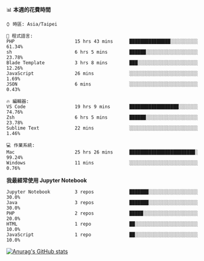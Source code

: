 <!--### Hi there 👋-->

<!--
**treevel/treevel** is a ✨ _special_ ✨ repository because its `README.md` (this file) appears on your GitHub profile.

Here are some ideas to get you started:

- 🔭 I’m currently working on ...
- 🌱 I’m currently learning ...
- 👯 I’m looking to collaborate on ...
- 🤔 I’m looking for help with ...
- 💬 Ask me about ...
- 📫 How to reach me: ...
- 😄 Pronouns: ...
- ⚡ Fun fact: ...
-->

<!--START_SECTION:waka-->
📊 **本週的花費時間** 

```text
⌚︎ 時區: Asia/Taipei

💬 程式語言: 
PHP                      15 hrs 43 mins      ███████████████░░░░░░░░░░   61.34% 
sh                       6 hrs 5 mins        ██████░░░░░░░░░░░░░░░░░░░   23.78% 
Blade Template           3 hrs 8 mins        ███░░░░░░░░░░░░░░░░░░░░░░   12.26% 
JavaScript               26 mins             ░░░░░░░░░░░░░░░░░░░░░░░░░   1.69% 
JSON                     6 mins              ░░░░░░░░░░░░░░░░░░░░░░░░░   0.43%

🔥 編輯器: 
VS Code                  19 hrs 9 mins       ██████████████████░░░░░░░   74.76% 
Zsh                      6 hrs 5 mins        ██████░░░░░░░░░░░░░░░░░░░   23.78% 
Sublime Text             22 mins             ░░░░░░░░░░░░░░░░░░░░░░░░░   1.46%

💻 作業系統: 
Mac                      25 hrs 26 mins      ████████████████████████░   99.24% 
Windows                  11 mins             ░░░░░░░░░░░░░░░░░░░░░░░░░   0.76%

```

**我最經常使用 Jupyter Notebook** 

```text
Jupyter Notebook         3 repos             ███████░░░░░░░░░░░░░░░░░░   30.0% 
Java                     3 repos             ███████░░░░░░░░░░░░░░░░░░   30.0% 
PHP                      2 repos             █████░░░░░░░░░░░░░░░░░░░░   20.0% 
HTML                     1 repo              ██░░░░░░░░░░░░░░░░░░░░░░░   10.0% 
JavaScript               1 repo              ██░░░░░░░░░░░░░░░░░░░░░░░   10.0%

```



<!--END_SECTION:waka-->

<!-- GitHub Stats Card-->
[![Anurag's GitHub stats](https://github-readme-stats.vercel.app/api?username=treevel&show_icons=true&theme=monokai&count_private=true)](https://github.com/anuraghazra/github-readme-stats)
